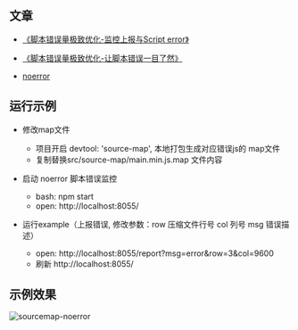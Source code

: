 ## 文章

- [《脚本错误量极致优化-监控上报与Script error》](https://github.com/joeyguo/blog/issues/13)

- [《脚本错误量极致优化-让脚本错误一目了然》](https://github.com/joeyguo/blog/issues/14)

- [  noerror ](https://github.com/joeyguo/noerror)

## 运行示例

* 修改map文件

  - 项目开启 devtool: 'source-map', 本地打包生成对应错误js的 map文件 
  - 复制替换src/source-map/main.min.js.map 文件内容

* 启动 noerror 脚本错误监控

  - bash: npm start
  - open: http://localhost:8055/

* 运行example（上报错误, 修改参数：row 压缩文件行号 col 列号 msg 错误描述）

  - open: http://localhost:8055/report?msg=error&row=3&col=9600 
  - 刷新 http://localhost:8055/

## 示例效果

![sourcemap-noerror](https://cloud.githubusercontent.com/assets/10385585/25645140/056626d6-2fde-11e7-9163-38e6621ec1a4.gif)
